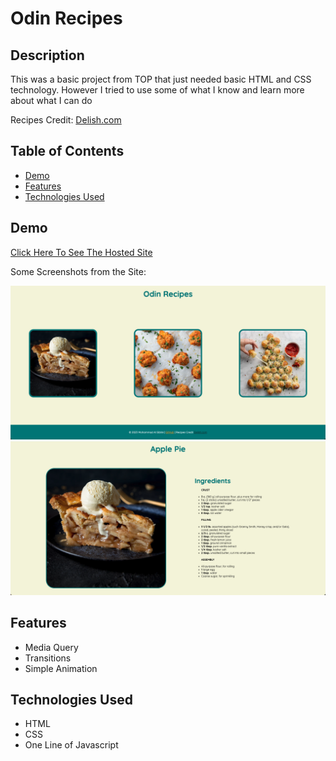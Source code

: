# Odin Recipes

## Description

This was a basic project from TOP that just needed basic HTML and CSS technology. However I tried to use some of what I know and learn more about what I can do

Recipes Credit: [Delish.com](https://Delish.com)

## Table of Contents

- [Demo](#demo)
- [Features](#features)
- [Technologies Used](#technologies-used)

## Demo

[Click Here To See The Hosted Site](https://mhmdlsiblini.github.io/odin-recipes/)

Some Screenshots from the Site:

![Home Page](media/screenshot-1.png)
![Recipe Page](media/screenshot-2.png)

## Features

- Media Query
- Transitions
- Simple Animation

## Technologies Used

- HTML
- CSS
- One Line of Javascript
